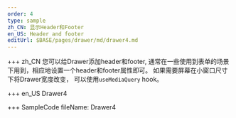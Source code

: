 ```yaml
--- 
order: 4
type: sample
zh_CN: 显示Header和Footer
en_US: Header and footer
editUrl: $BASE/pages/drawer/md/drawer4.md
---
```


+++ zh_CN
您可以给Drawer添加header和footer, 通常在一些使用到表单的场景下用到，相应地设置一个header和footer属性即可。
如果需要屏幕在小窗口尺寸下将Drawer宽度改变， 可以使用<Code>useMediaQuery</Code> hook。
  
    
+++ en_US
Drawer4

+++ SampleCode
fileName: Drawer4
